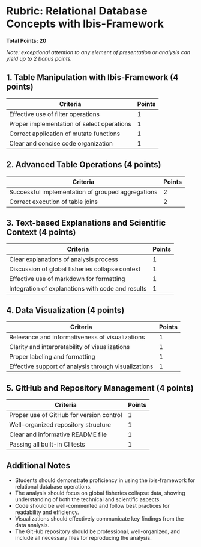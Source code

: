# Rubric: Relational Database Concepts with Ibis-Framework

**Total Points: 20**

*Note: exceptional attention to any element of presentation or analysis can yield up to 2 bonus points.*

## 1. Table Manipulation with Ibis-Framework (4 points)

| Criteria | Points |
|----------|--------|
| Effective use of filter operations | 1 |
| Proper implementation of select operations | 1 |
| Correct application of mutate functions | 1 |
| Clear and concise code organization | 1 |

## 2. Advanced Table Operations (4 points)

| Criteria | Points |
|----------|--------|
| Successful implementation of grouped aggregations | 2 |
| Correct execution of table joins | 2 |

## 3. Text-based Explanations and Scientific Context (4 points)

| Criteria | Points |
|----------|--------|
| Clear explanations of analysis process | 1 |
| Discussion of global fisheries collapse context | 1 |
| Effective use of markdown for formatting | 1 |
| Integration of explanations with code and results | 1 |

## 4. Data Visualization (4 points)

| Criteria | Points |
|----------|--------|
| Relevance and informativeness of visualizations | 1 |
| Clarity and interpretability of visualizations | 1 |
| Proper labeling and formatting | 1 |
| Effective support of analysis through visualizations | 1 |

## 5. GitHub and Repository Management (4 points)

| Criteria | Points |
|----------|--------|
| Proper use of GitHub for version control | 1 |
| Well-organized repository structure | 1 |
| Clear and informative README file | 1 |
| Passing all built-in CI tests | 1 |



## Additional Notes

- Students should demonstrate proficiency in using the ibis-framework for relational database operations.
- The analysis should focus on global fisheries collapse data, showing understanding of both the technical and scientific aspects.
- Code should be well-commented and follow best practices for readability and efficiency.
- Visualizations should effectively communicate key findings from the data analysis.
- The GitHub repository should be professional, well-organized, and include all necessary files for reproducing the analysis.
